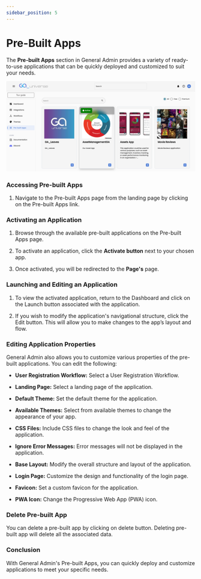 ```yaml
---
sidebar_position: 5
---
```

# Pre-Built Apps


The **Pre-built Apps** section in General Admin provides a variety of ready-to-use applications that can be quickly deployed and customized to suit your needs.

![Prebuilt Apps](../../static/img/PreBuiltApp.png)

### Accessing Pre-built Apps
1. Navigate to the Pre-built Apps page from the landing page by clicking on the Pre-built Apps link.

### Activating an Application
1. Browse through the available pre-built applications on the Pre-built Apps page.

2. To activate an application, click the **Activate button** next to your chosen app.

3. Once activated, you will be redirected to the **Page's** page.

### Launching and Editing an Application
1. To view the activated application, return to the Dashboard and click on the Launch button associated with the application.

2. If you wish to modify the application's navigational structure, click the Edit button. This will allow you to make changes to the app’s layout and flow.

### Editing Application Properties
General Admin also allows you to customize various properties of the pre-built applications. You can edit the following:

- **User Registration Workflow:** Select a User Registration Workflow.

- **Landing Page:** Select a landing page of the application.

- **Default Theme:** Set the default theme for the application.

- **Available Themes:** Select from available themes to change the appearance of your app.

- **CSS Files:** Include CSS files to change the look and feel of the application.

- **Ignore Error Messages:** Error messages will not be displayed in the application.

- **Base Layout:** Modify the overall structure and layout of the application.

- **Login Page:** Customize the design and functionality of the login page.

- **Favicon:** Set a custom favicon for the application.

- **PWA Icon:** Change the Progressive Web App (PWA) icon.


### Delete Pre-built App

You can delete a pre-built app by clicking on delete button. Deleting pre-built app will delete all the associated data.

### Conclusion
With General Admin's Pre-built Apps, you can quickly deploy and customize applications to meet your specific needs.